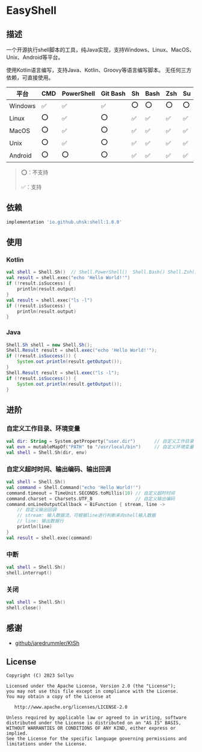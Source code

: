 # EasyShell

## 描述

一个开源执行shell脚本的工具，纯Java实现，支持Windows、Linux、MacOS、Unix、Android等平台。

使用Kotlin语言编写，支持Java、Kotlin、Groovy等语言编写脚本。
无任何三方依赖，可直接使用。

| 平台      | CMD | PowerShell | Git Bash | Sh | Bash | Zsh | Su |
|---------|-----|------------|----------|----|------|-----|----|
| Windows | ✅   | ✅          | ✅        | ⭕️ | ⭕️   | ⭕️  | ⭕️ |
| Linux   | ⭕️  | ✅          | ⭕️       | ✅  | ✅    | ✅   | ✅  |
| MacOS   | ⭕️  | ✅          | ⭕️       | ✅  | ✅    | ✅   | ✅  |
| Unix    | ⭕️  | ✅          | ⭕️       | ✅  | ✅    | ✅   | ✅  |
| Android | ⭕️  | ⭕️         | ⭕️       | ✅  | ✅    | ✅   | ✅  |

> ⭕️：不支持
> 
> ✅：支持
> 

## 依赖

```groovy
implementation 'io.github.uhsk:shell:1.0.0'
```

## 使用

### Kotlin

```kotlin
val shell = Shell.Sh()  // Shell.PowerShell()  Shell.Bash() Shell.Zsh()  Shell.Su()
val result = shell.exec("echo 'Hello World!'")
if (!result.isSuccess) {
    println(result.output)
}
val result = shell.exec("ls -l")
if (!result.isSuccess) {
    println(result.output)
}
```

### Java

```java
Shell.Sh shell = new Shell.Sh();
Shell.Result result = shell.exec("echo 'Hello World!'");
if (!result.isSuccess()) {
    System.out.println(result.getOutput());
}
Shell.Result result = shell.exec("ls -l");
if (!result.isSuccess()) {
    System.out.println(result.getOutput());
}
```

## 进阶

### 自定义工作目录、环境变量

```kotlin
val dir: String = System.getProperty("user.dir")       // 自定义工作目录
val evn = mutableMapOf("PATH" to "/usr/local/bin")     // 自定义环境变量
val shell = Shell.Sh(dir, env)
```

### 自定义超时时间、输出编码、输出回调

```kotlin
val shell = Shell.Sh()
val command = Shell.Command("echo 'Hello World!'")
command.timeout = TimeUnit.SECONDS.toMillis(10) // 自定义超时时间
command.charset = Charsets.UTF_8                // 自定义输出编码
command.onLineOutputCallback = BiFunction { stream, line ->
    // 自定义输出回调
    // stream: 输入数据流，可根据line进行判断来向shell输入数据
    // line: 输出数据行
    println(line)
}
val result = shell.exec(command)
```

### 中断
    
```kotlin
val shell = Shell.Sh()
shell.interrupt()
```

### 关闭

```kotlin
val shell = Shell.Sh()
shell.close()
```

## 感谢

- [github/jaredrummler/KtSh](https://github.com/jaredrummler/KtSh)

## License

```
Copyright (C) 2023 Sollyu

Licensed under the Apache License, Version 2.0 (the "License");
you may not use this file except in compliance with the License.
You may obtain a copy of the License at

   http://www.apache.org/licenses/LICENSE-2.0

Unless required by applicable law or agreed to in writing, software
distributed under the License is distributed on an "AS IS" BASIS,
WITHOUT WARRANTIES OR CONDITIONS OF ANY KIND, either express or implied.
See the License for the specific language governing permissions and
limitations under the License.
```
